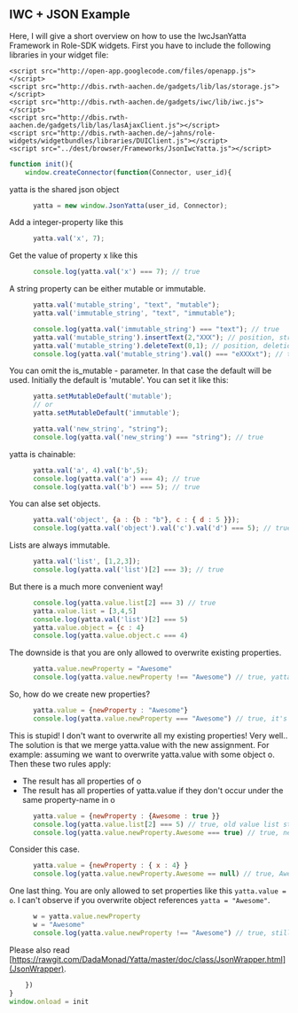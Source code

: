 ## IWC + JSON Example
Here, I will give a short overview on how to use the IwcJsanYatta Framework in Role-SDK widgets.
First you have to include the following libraries in your widget file:
```
<script src="http://open-app.googlecode.com/files/openapp.js"></script>
<script src="http://dbis.rwth-aachen.de/gadgets/lib/las/storage.js"></script>
<script src="http://dbis.rwth-aachen.de/gadgets/iwc/lib/iwc.js"></script>
<script src="http://dbis.rwth-aachen.de/gadgets/lib/las/lasAjaxClient.js"></script>
<script src="http://dbis.rwth-aachen.de/~jahns/role-widgets/widgetbundles/libraries/DUIClient.js"></script>
<script src="../dest/browser/Frameworks/JsonIwcYatta.js"></script>
```


```js
function init(){
    window.createConnector(function(Connector, user_id){
```


yatta is the shared json object


```js
      yatta = new window.JsonYatta(user_id, Connector);
```


Add a integer-property like this


```js
      yatta.val('x', 7);
```


Get the value of property x like this


```js
      console.log(yatta.val('x') === 7); // true
```


A string property can be either mutable or immutable.


```js
      yatta.val('mutable_string', "text", "mutable");
      yatta.val('immutable_string', "text", "immutable");

      console.log(yatta.val('immutable_string') === "text"); // true
      yatta.val('mutable_string').insertText(2,"XXX"); // position, string
      yatta.val('mutable_string').deleteText(0,1); // position, deletion length
      console.log(yatta.val('mutable_string').val() === "eXXXxt"); // true
```


You can omit the is_mutable - parameter. In that case the default will be used.
Initially the default is 'mutable'. You can set it like this:


```js
      yatta.setMutableDefault('mutable');
      // or
      yatta.setMutableDefault('immutable');

      yatta.val('new_string', "string");
      console.log(yatta.val('new_string') === "string"); // true
```


yatta is chainable:


```js
      yatta.val('a', 4).val('b',5);
      console.log(yatta.val('a') === 4); // true
      console.log(yatta.val('b') === 5); // true
```


You can alse set objects.


```js
      yatta.val('object', {a : {b : "b"}, c : { d : 5 }});
      console.log(yatta.val('object').val('c').val('d') === 5); // true
```


Lists are always immutable.


```js
      yatta.val('list', [1,2,3]);
      console.log(yatta.val('list')[2] === 3); // true
```


But there is a much more convenient way!


```js
      console.log(yatta.value.list[2] === 3) // true
      yatta.value.list = [3,4,5]
      console.log(yatta.val('list')[2] === 5)
      yatta.value.object = {c : 4}
      console.log(yatta.value.object.c === 4)
```


The downside is that you are only allowed to overwrite existing properties.


```js
      yatta.value.newProperty = "Awesome"
      console.log(yatta.value.newProperty !== "Awesome") // true, yatta.value.newProperty is undefined.
```


So, how do we create new properties?


```js
      yatta.value = {newProperty : "Awesome"}
      console.log(yatta.value.newProperty === "Awesome") // true, it's awesome ;)
```


This is stupid! I don't want to overwrite all my existing properties!
Very well.. The solution is that we merge yatta.value with the new assignment.
For example: assuming we want to overwrite yatta.value with some object o.
Then these two rules apply:
* The result has all properties of o
* The result has all properties of yatta.value if they don't occur under the same property-name in o


```js
      yatta.value = {newProperty : {Awesome : true }}
      console.log(yatta.value.list[2] === 5) // true, old value list still exists.
      console.log(yatta.value.newProperty.Awesome === true) // true, newProperty is overwritten.
```


Consider this case.


```js
      yatta.value = {newProperty : { x : 4} }
      console.log(yatta.value.newProperty.Awesome == null) // true, Awesome was replaced, therefore it is now undefined
```


One last thing. You are only allowed to set properties like this `yatta.value = o`.
I can't observe if you overwrite object references `yatta = "Awesome"`.


```js
      w = yatta.value.newProperty
      w = "Awesome"
      console.log(yatta.value.newProperty !== "Awesome") // true, still not awesome..
```


Please also read [https://rawgit.com/DadaMonad/Yatta/master/doc/class/JsonWrapper.html](JsonWrapper).


```js
    })
}
window.onload = init
```
